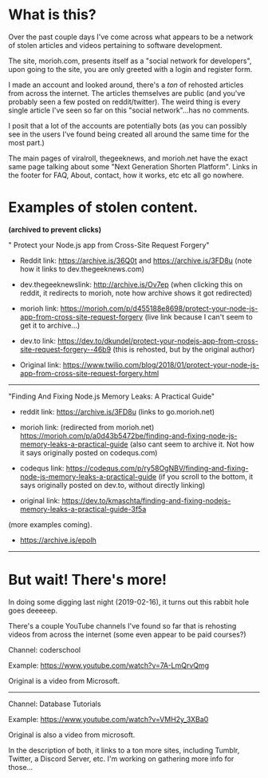 # What is this?

Over the past couple days I've come across what appears to be a network of stolen articles and videos pertaining to software development.

The site, morioh.com, presents itself as a "social network for developers", upon going to the site, you are only greeted with a login and register form.

I made an account and looked around, there's a _ton_ of rehosted articles from across the internet. The articles themselves are public (and you've probably seen a few posted on reddit/twitter). The weird thing is every single article I've seen so far on this "social network"...has no comments.

I posit that a lot of the accounts are potentially bots (as you can possibly see in the users I've found being created all around the same time for the most part.)

The main pages of viralroll, thegeeknews, and morioh.net have the exact same page talking about some "Next Generation Shorten Platform". Links in the footer for FAQ, About, contact, how it works, etc etc all go nowhere.

# Examples of stolen content.

**(archived to prevent clicks)**

" Protect your Node.js app from Cross-Site Request Forgery"

-   Reddit link: https://archive.is/36Q0t and https://archive.is/3FD8u (note how it links to dev.thegeeknews.com)

-   dev.thegeeknewslink: http://archive.is/Ov7ep (when clicking this on reddit, it redirects to morioh, note how archive shows it got redirected)

-   morioh link: https://morioh.com/p/d455188e8698/protect-your-node-js-app-from-cross-site-request-forgery (live link because I can't seem to get it to archive...)

-   dev.to link: https://dev.to/dkundel/protect-your-nodejs-app-from-cross-site-request-forgery--46b9 (this is rehosted, but by the original author)

-   Original link: https://www.twilio.com/blog/2018/01/protect-your-node-js-app-from-cross-site-request-forgery.html

---

"Finding And Fixing Node.js Memory Leaks: A Practical Guide"

-   reddit link: https://archive.is/3FD8u (links to go.morioh.net)

-   morioh link: (redirected from morioh.net) https://morioh.com/p/a0d43b5472be/finding-and-fixing-node-js-memory-leaks-a-practical-guide (also cant seem to archive it. Not how it says originally posted on codequs.com)

-   codequs link: https://codequs.com/p/ry58OgNBV/finding-and-fixing-node-js-memory-leaks-a-practical-guide (if you scroll to the bottom, it says originally posted on dev.to, without directly linking)

-   original link: https://dev.to/kmaschta/finding-and-fixing-nodejs-memory-leaks-a-practical-guide-3f5a

(more examples coming).

-   https://archive.is/epolh

---

# But wait! There's more!

In doing some digging last night (2019-02-16), it turns out this rabbit hole goes deeeeep.

There's a couple YouTube channels I've found so far that is rehosting videos from across the internet (some even appear to be paid courses?)

Channel: coderschool

Example: https://www.youtube.com/watch?v=7A-LmQrvQmg

Original is a video from Microsoft.

---

Channel: Database Tutorials

Example: https://www.youtube.com/watch?v=VMH2y_3XBa0

Original is also a video from microsoft.

In the description of both, it links to a ton more sites, including Tumblr, Twitter, a Discord Server, etc. I'm working on gathering more info for those...
